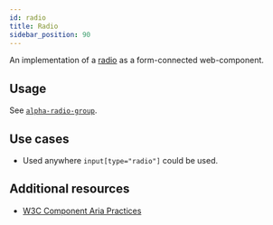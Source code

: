 ```yaml
---
id: radio
title: Radio
sidebar_position: 90
---
```


An implementation of a [radio](https://developer.mozilla.org/en-US/docs/Web/HTML/Element/input/radio) as a form-connected web-component.

## Usage

See [`alpha-radio-group`](/web-ui-reference/components/form/radio-group/).

## Use cases

* Used anywhere `input[type="radio"]` could be used.

## Additional resources

- [W3C Component Aria Practices](https://www.w3.org/TR/wai-aria/#radio)

